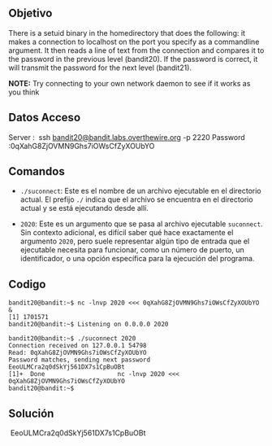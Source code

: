 ## Objetivo
There is a setuid binary in the homedirectory that does the following: it makes a connection to localhost on the port you specify as a commandline argument. It then reads a line of text from the connection and compares it to the password in the previous level (bandit20). If the password is correct, it will transmit the password for the next level (bandit21).

**NOTE:** Try connecting to your own network daemon to see if it works as you think
## Datos Acceso 

Server :  ssh bandit20@bandit.labs.overthewire.org -p 2220
Password :0qXahG8ZjOVMN9Ghs7iOWsCfZyXOUbYO
## Comandos
- `./suconnect`: Este es el nombre de un archivo ejecutable en el directorio actual. El prefijo `./` indica que el archivo se encuentra en el directorio actual y se está ejecutando desde allí.
    
- `2020`: Este es un argumento que se pasa al archivo ejecutable `suconnect`. Sin contexto adicional, es difícil saber qué hace exactamente el argumento `2020`, pero suele representar algún tipo de entrada que el ejecutable necesita para funcionar, como un número de puerto, un identificador, o una opción específica para la ejecución del programa.
## Codigo 
```
bandit20@bandit:~$ nc -lnvp 2020 <<< 0qXahG8ZjOVMN9Ghs7iOWsCfZyXOUbYO &
[1] 1701571
bandit20@bandit:~$ Listening on 0.0.0.0 2020

bandit20@bandit:~$ ./suconnect 2020
Connection received on 127.0.0.1 54798
Read: 0qXahG8ZjOVMN9Ghs7iOWsCfZyXOUbYO
Password matches, sending next password
EeoULMCra2q0dSkYj561DX7s1CpBuOBt
[1]+  Done                    nc -lnvp 2020 <<< 0qXahG8ZjOVMN9Ghs7iOWsCfZyXOUbYO
bandit20@bandit:~$
```
## Solución
 EeoULMCra2q0dSkYj561DX7s1CpBuOBt